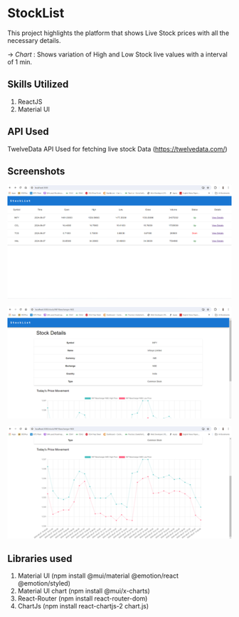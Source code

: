 # StockList

This project highlights the platform that shows Live Stock prices with all the necessary details.

  -> *Chart* : Shows variation of High and Low Stock live values with a interval of 1 min.

## Skills Utilized

1. ReactJS
2. Material UI

## API Used

TwelveData API Used for fetching live stock Data (https://twelvedata.com/)

## Screenshots

![](src/images(readme)/Screenshot%202024-06-08%20224156.png)

![](src/images(readme)/Screenshot%202024-06-08%20224504.png)

![](src/images(readme)/Screenshot%202024-06-08%20224556.png)

## Libraries used

1. Material UI (npm install @mui/material @emotion/react @emotion/styled)
2. Material UI chart (npm install @mui/x-charts)
3. React-Router (npm install react-router-dom)
4. ChartJs (npm install react-chartjs-2 chart.js)
